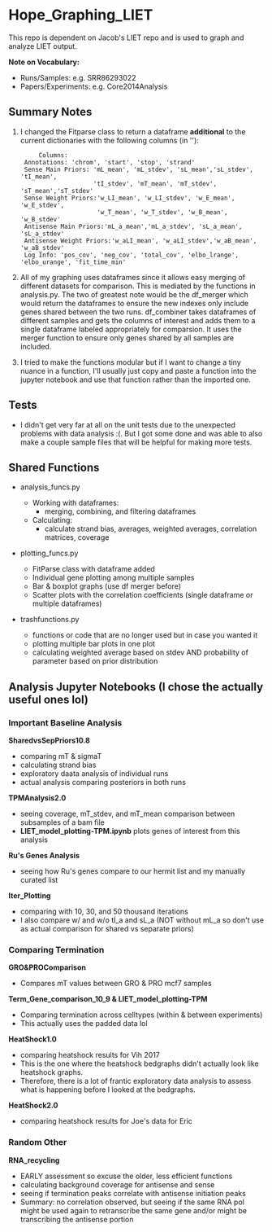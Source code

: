 # Hope_Graphing_LIET
This repo is dependent on Jacob's LIET repo and is used to graph and analyze LIET output.

**Note on Vocabulary:**
- Runs/Samples: e.g. SRR86293022
- Papers/Experiments: e.g. Core2014Analysis
## Summary Notes
1. I changed the Fitparse class to return a dataframe **additional** to the current dictionaries with the following columns (in ''):
        
        
            Columns: 
        Annotations: 'chrom', 'start', 'stop', 'strand' 
        Sense Main Priors: 'mL_mean', 'mL_stdev', 'sL_mean','sL_stdev', 'tI_mean', 
                           'tI_stdev', 'mT_mean', 'mT_stdev', 'sT_mean','sT_stdev' 
        Sense Weight Priors:'w_LI_mean', 'w_LI_stdev', 'w_E_mean', 'w_E_stdev',
                            'w_T_mean', 'w_T_stdev', 'w_B_mean', 'w_B_stdev' 
        Antisense Main Priors:'mL_a_mean','mL_a_stdev', 'sL_a_mean', 'sL_a_stdev' 
        Antisense Weight Priors:'w_aLI_mean', 'w_aLI_stdev','w_aB_mean', 'w_aB_stdev'
        Log Info: 'pos_cov', 'neg_cov', 'total_cov', 'elbo_lrange', 'elbo_urange', 'fit_time_min' 
        
        
2. All of my graphing uses dataframes since it allows easy merging of different datasets for comparison. This is mediated by the functions in analysis.py. The two of greatest note would be the df_merger which would return the dataframes to ensure the new indexes only include genes shared between the two runs. df_combiner takes dataframes of different samples and gets the columns of interest and adds them to a single dataframe labeled appropriately for comparsion. It uses the merger function to ensure only genes shared by all samples are included.
3. I tried to make the functions modular but if I want to change a tiny nuance in a function, I'll usually just copy and paste a function into the jupyter notebook and use that function rather than the imported one.

## Tests
- I didn't get very far at all on the unit tests due to the unexpected problems with data analysis :(. But I got some done and was able
to also make a couple sample files that will be helpful for making more tests. 

## Shared Functions
- analysis_funcs.py
  - Working with dataframes:
    - merging, combining, and filtering dataframes
  - Calculating:
    - calculate strand bias, averages, weighted averages, correlation matrices, coverage

- plotting_funcs.py
  - FitParse class with dataframe added
  - Individual gene plotting among multiple samples
  - Bar & boxplot graphs (use df merger before)
  - Scatter plots with the correlation coefficients (single dataframe or multiple dataframes)
  
- trashfunctions.py
  - functions or code that are no longer used but in case you wanted it
  - plotting multiple bar plots in one plot
  - calculating weighted average based on stdev AND probability of parameter based on prior distribution
  
## Analysis Jupyter Notebooks (I chose the actually useful ones lol)

### Important Baseline Analysis

**SharedvsSepPriors10.8**
- comparing mT & sigmaT
- calculating strand bias
- exploratory daata analysis of individual runs
- actual analysis comparing posteriors in both runs

**TPMAnalysis2.0**
- seeing coverage, mT_stdev, and mT_mean comparison between subsamples of a bam file
- **LIET_model_plotting-TPM.ipynb** plots genes of interest from this analysis

**Ru's Genes Analysis**
- seeing how Ru's genes compare to our hermit list and my manually curated list

**Iter_Plotting**
- comparing with 10, 30, and 50 thousand iterations
- I also compare w/ and w/o tI_a and sL_a (NOT without mL_a so don't use as actual comparison for shared vs separate priors)

### Comparing Termination

**GRO&PROComparison**
- Compares mT values between GRO & PRO mcf7 samples

**Term_Gene_comparison_10_9 & LIET_model_plotting-TPM**
- Comparing termination across celltypes (within & between experiments)
- This actually uses the padded data lol

**HeatShock1.0**
- comparing heatshock results for Vih 2017 
- This is the one where the heatshock bedgraphs didn't actually look like heatshock graphs.
- Therefore, there is a lot of frantic exploratory data analysis to assess what is happening before I looked at the bedgraphs.

**HeatShock2.0**
- comparing heatshock results for Joe's data for Eric

### Random Other

**RNA_recycling**
- EARLY assessment so excuse the older, less efficient functions
- calculating background coverage for antisense and sense
- seeing if termination peaks correlate with antisense initiation peaks
- Summary: no correlation observed, but seeing if the same RNA pol might be used again to retranscribe the same gene and/or might be transcribing the antisense portion
